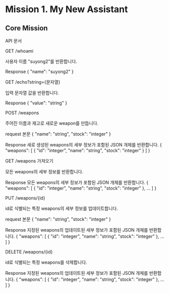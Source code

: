 # Mission 1. My New Assistant
## Core Mission

API 문서

GET /whoami

사용자 이름 "suyong2"를 반환합니다.


Response
{
    "name": "suyong2"
}

GET /echo?string={문자열}

입력 문자열 값을 반환합니다.


Response
{
    "value": "string"
}


POST /weapons

주어진 이름과 재고로 새로운 weapon를 만듭니다.


request 본문
{
    "name": "string",
    "stock": "integer"
}

Response
새로 생성된 weapons의 세부 정보가 포함된 JSON 개체를 반환합니다.
{
    "weapons": [
        {
            "id": "integer",
            "name": "string",
            "stock": "integer"
        }
    ]
}


GET /weapons 가져오기

모든 weapons의 세부 정보를 반환합니다.


Response
모든 weapons의 세부 정보가 포함된 JSON 개체를 반환합니다.
{
    "weapons": [
        {
            "id": "integer",
            "name": "string",
            "stock": "integer"
        },
        ...
    ]
}


PUT /weapons/{id}

id로 식별되는 특정 weapons의 세부 정보를 업데이트합니다.


request 본문
{
    "name": "string",
    "stock": "integer"
}

Response
지정된 weapons의 업데이트된 세부 정보가 포함된 JSON 개체를 반환합니다.
{
    "weapons": [
        {
            "id": "integer",
            "name": "string",
            "stock": "integer"
        },
        ...
    ]
}

DELETE /weapons/{id}

id로 식별되는 특정 weapons를 삭제합니다.


Response
지정된 weapons의 업데이트된 세부 정보가 포함된 JSON 개체를 반환합니다.
{
    "weapons": [
        {
            "id": "integer",
            "name": "string",
            "stock": "integer"
        },
        ...
    ]
}


